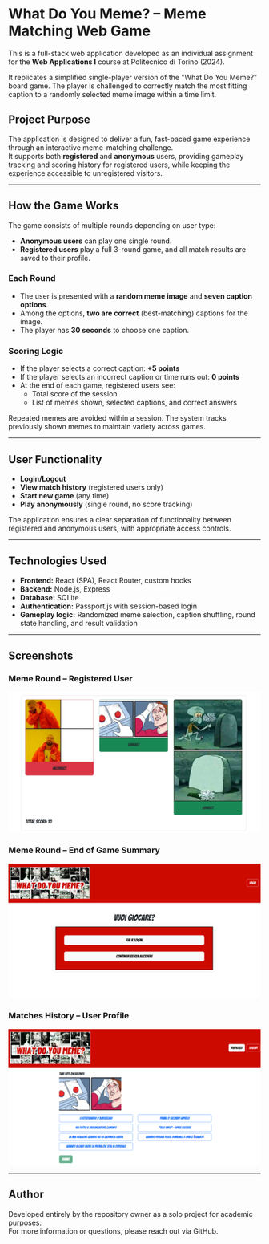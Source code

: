 # What Do You Meme? – Meme Matching Web Game

This is a full-stack web application developed as an individual assignment for the **Web Applications I** course at Politecnico di Torino (2024).

It replicates a simplified single-player version of the "What Do You Meme?" board game. The player is challenged to correctly match the most fitting caption to a randomly selected meme image within a time limit.

## Project Purpose

The application is designed to deliver a fun, fast-paced game experience through an interactive meme-matching challenge.  
It supports both **registered** and **anonymous** users, providing gameplay tracking and scoring history for registered users, while keeping the experience accessible to unregistered visitors.

---

## How the Game Works

The game consists of multiple rounds depending on user type:

- **Anonymous users** can play one single round.
- **Registered users** play a full 3-round game, and all match results are saved to their profile.

### Each Round

- The user is presented with a **random meme image** and **seven caption options**.
- Among the options, **two are correct** (best-matching) captions for the image.
- The player has **30 seconds** to choose one caption.

### Scoring Logic

- If the player selects a correct caption: **+5 points**
- If the player selects an incorrect caption or time runs out: **0 points**
- At the end of each game, registered users see:
  - Total score of the session
  - List of memes shown, selected captions, and correct answers

Repeated memes are avoided within a session. The system tracks previously shown memes to maintain variety across games.

---

## User Functionality

- **Login/Logout**
- **View match history** (registered users only)
- **Start new game** (any time)
- **Play anonymously** (single round, no score tracking)

The application ensures a clear separation of functionality between registered and anonymous users, with appropriate access controls.

---

## Technologies Used

- **Frontend:** React (SPA), React Router, custom hooks
- **Backend:** Node.js, Express
- **Database:** SQLite
- **Authentication:** Passport.js with session-based login
- **Gameplay logic:** Randomized meme selection, caption shuffling, round state handling, and result validation

---

## Screenshots

### Meme Round – Registered User

![Meme Round 1](./image1.png)

### Meme Round – End of Game Summary

![Game Summary](./image2.png)

### Matches History – User Profile

![Match History](./image3.png)

---

## Author

Developed entirely by the repository owner as a solo project for academic purposes.  
For more information or questions, please reach out via GitHub.

